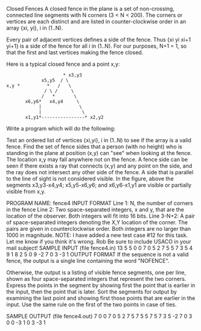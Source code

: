 Closed Fences
A closed fence in the plane is a set of non-crossing, connected line segments with N corners (3 < N < 200). The corners or vertices are each distinct and are listed in counter-clockwise order in an array {xi, yi}, i in (1..N).

Every pair of adjacent vertices defines a side of the fence. Thus {xi yi xi+1 yi+1} is a side of the fence for all i in (1..N). For our purposes, N+1 = 1, so that the first and last vertices making the fence closed.

Here is a typical closed fence and a point x,y:


                         * x3,y3
                 x5,y5  / \
    x,y *          *   /   \
                  / \ /     \
                 /   *       \
           x6,y6*   x4,y4     \
                |              \
                |               \
           x1,y1*----------------* x2,y2
Write a program which will do the following:

Test an ordered list of vertices {xi,yi}, i in (1..N) to see if the array is a valid fence.
Find the set of fence sides that a person (with no height) who is standing in the plane at position (x,y) can "see" when looking at the fence. The location x,y may fall anywhere not on the fence.
A fence side can be seen if there exists a ray that connects (x,y) and any point on the side, and the ray does not intersect any other side of the fence. A side that is parallel to the line of sight is not considered visible.
In the figure, above the segments x3,y3-x4,y4; x5,y5-x6,y6; and x6,y6-x1,y1 are visible or partially visible from x,y.

PROGRAM NAME: fence4
INPUT FORMAT
Line 1:	N, the number of corners in the fence
Line 2:	Two space-separated integers, x and y, that are the location of the observer. Both integers will fit into 16 bits.
Line 3-N+2:	A pair of space-separated integers denoting the X,Y location of the corner. The pairs are given in counterclockwise order. Both integers are no larger than 1000 in magnitude.
NOTE: I have added a new test case #12 for this task. Let me know if you think it's wrong. Rob Be sure to include USACO in your mail subject!
SAMPLE INPUT (file fence4.in)
13
5 5
0 0
7 0
5 2
7 5
5 7
3 5
4 9
1 8
2 5
0 9
-2 7
0 3
-3 1 
OUTPUT FORMAT
If the sequence is not a valid fence, the output is a single line containing the word "NOFENCE".

Otherwise, the output is a listing of visible fence segments, one per line, shown as four space-separated integers that represent the two corners. Express the points in the segment by showing first the point that is earlier in the input, then the point that is later.
Sort the segments for output by examining the last point and showing first those points that are earlier in the input. Use the same rule on the first of the two points in case of ties.

SAMPLE OUTPUT (file fence4.out)
7
0 0 7 0
5 2 7 5
7 5 5 7
5 7 3 5
-2 7 0 3
0 0 -3 1
0 3 -3 1

